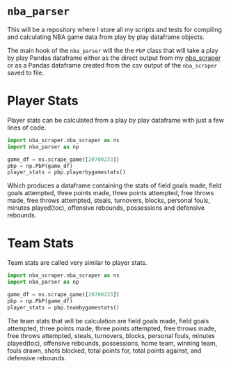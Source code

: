 # `nba_parser`

This will be a repository where I store all my scripts and tests for compiling and calculating
NBA game data from play by play dataframe objects.

The main hook of the `nba_parser` will the the `PbP` class that will take a play
by play Pandas dataframe either as the direct output from my [nba_scraper](https://github.com/mcbarlowe/nba_scraper)
or as a Pandas dataframe created from the csv output of the `nba_scraper` saved
to file.

# Player Stats

Player stats can be calculated from a play by play dataframe with just a few
lines of code.

```python
import nba_scraper.nba_scraper as ns
import nba_parser as np

game_df = ns.scrape_game([20700233])
pbp = np.PbP(game_df)
player_stats = pbp.playerbygamestats()
```

Which produces a dataframe containing the stats of field goals made, field goals attempted,
three points made, three points attempted, free throws made, free throws attempted,
steals, turnovers, blocks, personal fouls, minutes played(toc), offensive rebounds, possessions
and defensive rebounds.

# Team Stats

Team stats are called very similar to player stats.

```python
import nba_scraper.nba_scraper as ns
import nba_parser as np

game_df = ns.scrape_game([20700233])
pbp = np.PbP(game_df)
player_stats = pbp.teambygamestats()
```

The team stats that will be calculation are field goals made, field goals attempted,
three points made, three points attempted, free throws made, free throws attempted,
steals, turnovers, blocks, personal fouls, minutes played(toc), offensive rebounds, possessions,
home team, winning team, fouls drawn, shots blocked, total points for, total points against,
and defensive rebounds.
